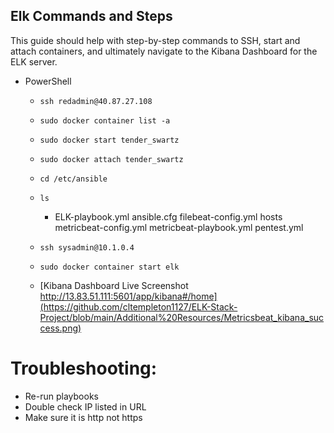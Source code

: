 ## Elk Commands and Steps

This guide should help with step-by-step commands to SSH, start and attach containers, and ultimately navigate to the Kibana Dashboard for the ELK server.

- PowerShell

  - `ssh redadmin@40.87.27.108`

  - `sudo docker container list -a`

  - `sudo docker start tender_swartz`

  - `sudo docker attach tender_swartz`

  - `cd /etc/ansible `

  - `ls`

    - ELK-playbook.yml	ansible.cfg	filebeat-config.yml	hosts	metricbeat-config.yml	metricbeat-playbook.yml	pentest.yml

  - `ssh sysadmin@10.1.0.4`

  - `sudo docker container start elk`

  - [Kibana Dashboard Live Screenshot http://13.83.51.111:5601/app/kibana#/home](https://github.com/cltempleton1127/ELK-Stack-Project/blob/main/Additional%20Resources/Metricsbeat_kibana_success.png)
  
# Troubleshooting:
  - Re-run playbooks
  - Double check IP listed in URL
  - Make sure it is http not https
